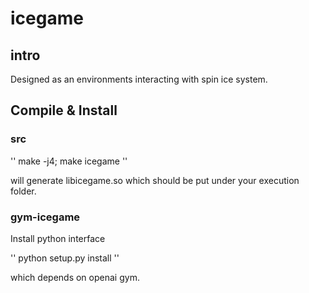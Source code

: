 # icegame

## intro
Designed as an environments interacting with spin ice system.

## Compile & Install 

### src

''
make -j4; make icegame
''

will generate libicegame.so which should be put under your execution folder.

### gym-icegame

Install python interface 

''
python setup.py install
''

which depends on openai gym.

